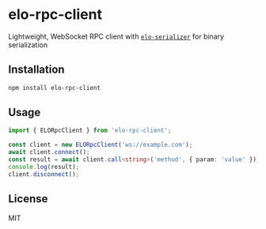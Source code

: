 # elo-rpc-client

Lightweight, WebSocket RPC client with [`elo-serializer`](https://www.npmjs.com/package/elo-serializer) for binary serialization

## Installation

```bash
npm install elo-rpc-client
```

## Usage

```typescript
import { ELORpcClient } from 'elo-rpc-client';

const client = new ELORpcClient('ws://example.com');
await client.connect();
const result = await client.call<string>('method', { param: 'value' });
console.log(result);
client.disconnect();
```

## License

MIT
